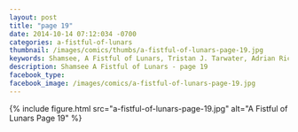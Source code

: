 ```yaml
---
layout: post
title: "page 19"
date: 2014-10-14 07:12:034 -0700
categories: a-fistful-of-lunars
thumbnail: /images/comics/thumbs/a-fistful-of-lunars-page-19.jpg
keywords: Shamsee, A Fistful of Lunars, Tristan J. Tarwater, Adrian Ricker
description: Shamsee A Fistful of Lunars - page 19
facebook_type: 
facebook_image: /images/comics/a-fistful-of-lunars-page-19.jpg
---
```

{% include figure.html src="a-fistful-of-lunars-page-19.jpg" alt="A Fistful of Lunars Page 19" %}